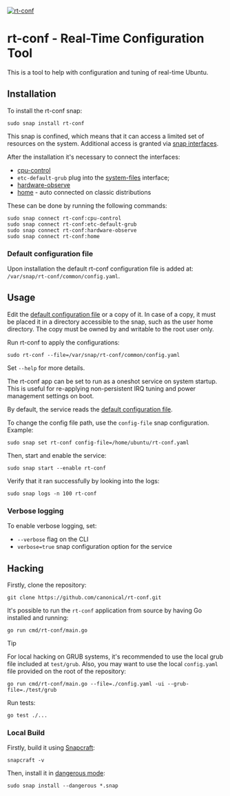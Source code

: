 [![rt-conf](https://snapcraft.io/rt-conf/badge.svg)](https://snapcraft.io/rt-conf)

# rt-conf - Real-Time Configuration Tool

This is a tool to help with configuration and tuning of real-time Ubuntu.

## Installation

To install the rt-conf snap:

```shell
sudo snap install rt-conf
```

This snap is confined, which means that it can access a limited set of resources on the system.
Additional access is granted via [snap interfaces](https://snapcraft.io/docs/interfaces).

After the installation it's necessary to connect the interfaces:

- [cpu-control](https://snapcraft.io/docs/cpu-control-interface)
- `etc-default-grub` plug into the [system-files](https://snapcraft.io/docs/system-files-interface) interface;
- [hardware-observe](https://snapcraft.io/docs/hardware-observe-interface)
- [home](https://snapcraft.io/docs/home-interface) - auto connected on classic distributions

These can be done by running the following commands:

```shell
sudo snap connect rt-conf:cpu-control
sudo snap connect rt-conf:etc-default-grub
sudo snap connect rt-conf:hardware-observe
sudo snap connect rt-conf:home
```

### Default configuration file

Upon installation the default rt-conf configuration file is added at: `/var/snap/rt-conf/common/config.yaml`.

## Usage

Edit the [default configuration file](#default-configuration-file) or a copy of it.
In case of a copy, it must be placed it in a directory accessible to the snap, such as the user home directory.
The copy must be owned by and writable to the root user only.

Run rt-conf to apply the configurations:

```shell
sudo rt-conf --file=/var/snap/rt-conf/common/config.yaml
```

Set `--help` for more details.

The rt-conf app can be set to run as a oneshot service on system startup.
This is useful for re-applying non-persistent IRQ tuning and power management settings on boot.

By default, the service reads the [default configuration file](#default-configuration-file).

To change the config file path, use the `config-file` snap configuration. Example:

```shell
sudo snap set rt-conf config-file=/home/ubuntu/rt-conf.yaml
```

Then, start and enable the service:

```shell
sudo snap start --enable rt-conf
```

Verify that it ran successfully by looking into the logs:

```shell
sudo snap logs -n 100 rt-conf
```

### Verbose logging

To enable verbose logging, set:

- `--verbose` flag on the CLI
- `verbose=true` snap configuration option for the service

## Hacking

Firstly, clone the repository:

```shell
git clone https://github.com/canonical/rt-conf.git
```

It's possible to run the `rt-conf` application from source by having Go installed and running:

```shell
go run cmd/rt-conf/main.go
```

> [!TIP]
> For local hacking on GRUB systems, it's recommended to use the local grub file included at `test/grub`.
> Also, you may want to use the local `config.yaml` file provided on the root of the repository:
>
> ```shell
> go run cmd/rt-conf/main.go --file=./config.yaml -ui --grub-file=./test/grub
> ```

Run tests:

```shell
go test ./...
```

### Local Build

Firstly, build it using [Snapcraft](https://snapcraft.io/snapcraft):

```shell
snapcraft -v
```

Then, install it in [dangerous mode](https://snapcraft.io/docs/install-modes#heading--dangerous):

```shell
sudo snap install --dangerous *.snap
```

